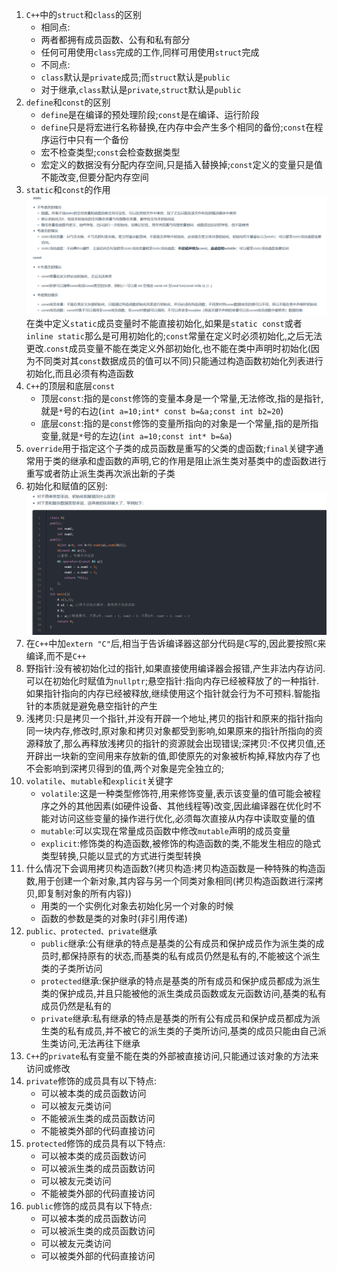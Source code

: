 1. `C++`中的`struct`和`class`的区别
   * 相同点:
    - 两者都拥有成员函数、公有和私有部分
    - 任何可用使用`class`完成的工作,同样可用使用`struct`完成
   * 不同点:
    - `class`默认是`private`成员;而`struct`默认是`public`
    - 对于继承,`class`默认是`private`,`struct`默认是`public`
2. `define`和`const`的区别
   * `define`是在编译的预处理阶段;`const`是在编译、运行阶段
   * `define`只是将宏进行名称替换,在内存中会产生多个相同的备份;`const`在程序运行中只有一个备份
   * 宏不检查类型;`const`会检查数据类型
   * 宏定义的数据没有分配内存空间,只是插入替换掉;`const`定义的变量只是值不能改变,但要分配内存空间  
3. `static`和`const`的作用
   ![](../markdown图像集/2025-03-10-22-47-12.png)
   在类中定义`static`成员变量时不能直接初始化,如果是`static const`或者`inline static`那么是可用初始化的;`const`常量在定义时必须初始化,之后无法更改.`const`成员变量不能在类定义外部初始化,也不能在类中声明时初始化(因为不同类对其`const`数据成员的值可以不同)只能通过构造函数初始化列表进行初始化,而且必须有构造函数   
4. `C++`的顶层和底层`const`
   * 顶层`const`:指的是`const`修饰的变量本身是一个常量,无法修改,指的是指针,就是`*`号的右边(`int a=10;int* const b=&a;const int b2=20`)
   * 底层`const`:指的是`const`修饰的变量所指向的对象是一个常量,指的是所指变量,就是`*`号的左边(`int a=10;const int* b=&a`)
5. `override`用于指定这个子类的成员函数是重写的父类的虚函数;`final`关键字通常用于类的继承和虚函数的声明,它的作用是阻止派生类对基类中的虚函数进行重写或者防止派生类再次派出新的子类
6. 初始化和赋值的区别:
   ![](../markdown图像集/2025-03-10-23-05-50.png)
7. 在`C++`中加`extern "C"`后,相当于告诉编译器这部分代码是`C`写的,因此要按照`C`来编译,而不是`C++`
8. 野指针:没有被初始化过的指针,如果直接使用编译器会报错,产生非法内存访问.可以在初始化时赋值为`nullptr`;悬空指针:指向内存已经被释放了的一种指针.如果指针指向的内存已经被释放,继续使用这个指针就会行为不可预料.智能指针的本质就是避免悬空指针的产生
9. 浅拷贝:只是拷贝一个指针,并没有开辟一个地址,拷贝的指针和原来的指针指向同一块内存,修改时,原对象和拷贝对象都受到影响,如果原来的指针所指向的资源释放了,那么再释放浅拷贝的指针的资源就会出现错误;深拷贝:不仅拷贝值,还开辟出一块新的空间用来存放新的值,即使原先的对象被析构掉,释放内存了也不会影响到深拷贝得到的值,两个对象是完全独立的;
10. `volatile`、`mutable`和`explicit`关键字
    * `volatile`:这是一种类型修饰符,用来修饰变量,表示该变量的值可能会被程序之外的其他因素(如硬件设备、其他线程等)改变,因此编译器在优化时不能对访问这些变量的操作进行优化,必须每次直接从内存中读取变量的值
    * `mutable`:可以实现在常量成员函数中修改`mutable`声明的成员变量
    * `explicit`:修饰类的构造函数,被修饰的构造函数的类,不能发生相应的隐式类型转换,只能以显式的方式进行类型转换
11. 什么情况下会调用拷贝构造函数?(拷贝构造:拷贝构造函数是一种特殊的构造函数,用于创建一个新对象,其内容与另一个同类对象相同(拷贝构造函数进行深拷贝,即复制对象的所有内容))
    * 用类的一个实例化对象去初始化另一个对象的时候
    * 函数的参数是类的对象时(非引用传递)
12. `public、protected、private`继承
    * `public`继承:公有继承的特点是基类的公有成员和保护成员作为派生类的成员时,都保持原有的状态,而基类的私有成员仍然是私有的,不能被这个派生类的子类所访问
    * `protected`继承:保护继承的特点是基类的所有成员和保护成员都成为派生类的保护成员,并且只能被他的派生类成员函数或友元函数访问,基类的私有成员仍然是私有的
    * `private`继承:私有继承的特点是基类的所有公有成员和保护成员都成为派生类的私有成员,并不被它的派生类的子类所访问,基类的成员只能由自己派生类访问,无法再往下继承
13. `C++`的`private`私有变量不能在类的外部被直接访问,只能通过该对象的方法来访问或修改
14. `private`修饰的成员具有以下特点:
    * 可以被本类的成员函数访问
    * 可以被友元类访问
    * 不能被派生类的成员函数访问
    * 不能被类外部的代码直接访问
15. `protected`修饰的成员具有以下特点:
    * 可以被本类的成员函数访问
    * 可以被派生类的成员函数访问
    * 可以被友元类访问
    * 不能被类外部的代码直接访问
16. `public`修饰的成员具有以下特点:
    * 可以被本类的成员函数访问
    * 可以被派生类的成员函数访问
    * 可以被友元类访问
    * 可以被类外部的代码直接访问